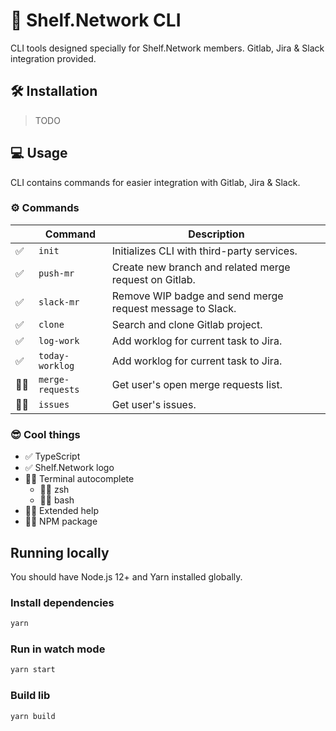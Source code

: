 # 🚀 Shelf.Network CLI

CLI tools designed specially for Shelf.Network members. Gitlab, Jira & Slack integration provided.

## 🛠 Installation
> TODO

## 💻 Usage 

CLI contains commands for easier integration with Gitlab, Jira & Slack.

### ⚙️ Commands

|      | Command           | Description  
| ---- | ----------------- | ---------------
| ✅   | `init`            | Initializes CLI with third-party services.
| ✅   | `push-mr`         | Create new branch and related merge request on Gitlab.
| ✅   | `slack-mr`        | Remove WIP badge and send merge request message to Slack.
| ✅   | `clone`           | Search and clone Gitlab project.
| ✅   | `log-work`        | Add worklog for current task to Jira.
| ✅   | `today-worklog`   | Add worklog for current task to Jira.
| 🧑‍💻   | `merge-requests`  | Get user's open merge requests list.
| 🧑‍💻   | `issues`          | Get user's issues.

### 😎 Cool things

- ✅ TypeScript
- ✅ Shelf.Network logo
- 🧑‍💻 Terminal autocomplete
  - 🧑‍💻 zsh
  - 🧑‍💻 bash
- 🧑‍💻 Extended help
- 🧑‍💻 NPM package

## Running locally

You should have Node.js 12+ and Yarn installed globally.

### Install dependencies 

```bash
yarn
```

### Run in watch mode 

```bash
yarn start
```

### Build lib

```bash
yarn build
```